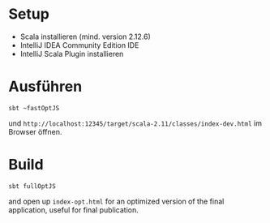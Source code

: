 
# Setup

* Scala installieren (mind. version 2.12.6)
* IntelliJ IDEA Community Edition IDE
* IntelliJ Scala Plugin installieren

# Ausführen

```
sbt ~fastOptJS
```

und `http://localhost:12345/target/scala-2.11/classes/index-dev.html` im Browser öffnen.

# Build

```
sbt fullOptJS
```

and open up `index-opt.html` for an optimized version
of the final application, useful for final publication.

